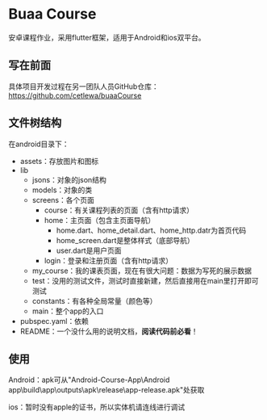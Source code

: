 # Buaa Course

安卓课程作业，采用flutter框架，适用于Android和ios双平台。

## 写在前面

具体项目开发过程在另一团队人员GitHub仓库：https://github.com/cetlewa/buaaCourse

## 文件树结构

在android目录下：

* assets：存放图片和图标
* lib
  * jsons：对象的json结构
  * models：对象的类
  * screens：各个页面
    * course：有关课程列表的页面（含有http请求）
    * home：主页面（包含主页面导航）
      * home.dart、home_detail.dart、home_http.datr为首页代码
      * home_screen.dart是整体样式（底部导航）
      * user.dart是用户页面
    * login：登录和注册页面（含有http请求）
  * my_course：我的课表页面，现在有很大问题：数据为写死的展示数据
  * test：没用的测试文件，测试时直接新建，然后直接用在main里打开即可测试
  * constants：有各种全局常量（颜色等）
  * main：整个app的入口
* pubspec.yaml：依赖
* README：一个没什么用的说明文档，**阅读代码前必看**！

## 使用

Android：apk可从"Android-Course-App\Android app\build\app\outputs\apk\release\app-release.apk"处获取

ios：暂时没有apple的证书，所以实体机请连线进行调试
